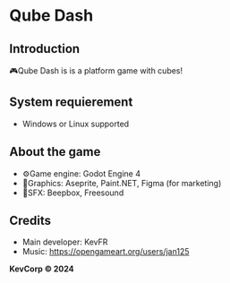 # Qube Dash
## Introduction
🎮Qube Dash is is a platform game with cubes!

## System requierement
- Windows or Linux supported

## About the game
- ⚙Game engine: Godot Engine 4
- 🎨Graphics: Aseprite, Paint.NET, Figma (for marketing)
- 🎵SFX: Beepbox, Freesound
  
## Credits
- Main developer: KevFR
- Music: https://opengameart.org/users/jan125

**KevCorp © 2024** 





 

